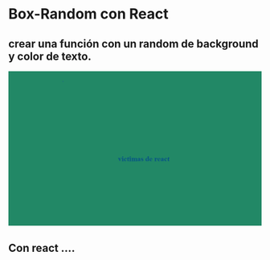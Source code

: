 # Box-Random con React
## crear una función con un random de background y color de texto.

![Con titulo](public/assets/images/e.PNG)

## Con react .... 